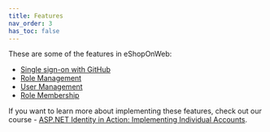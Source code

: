 ```yaml
---
title: Features
nav_order: 3
has_toc: false
---
```


These are some of the features in eShopOnWeb:

- [Single sign-on with GitHub](/features/sso-with-github)
- [Role Management](/features/role-management)
- [User Management](/features/user-management)
- [Role Membership](/features/role-membership)

If you want to learn more about implementing these features, check out our course - [ASP.NET Identity in Action: Implementing Individual Accounts](https://academy.nimblepros.com/p/applying-identity-to-asp-net).
